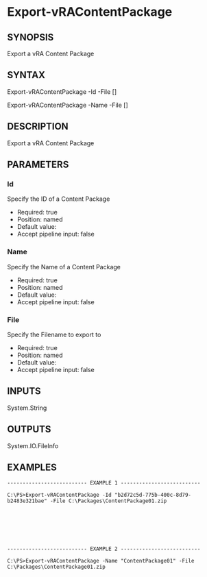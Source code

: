 # Export-vRAContentPackage

## SYNOPSIS
    
Export a vRA Content Package

## SYNTAX
 Export-vRAContentPackage -Id <String> -File <String> [<CommonParameters>] Export-vRAContentPackage -Name <String> -File <String> [<CommonParameters>]    

## DESCRIPTION

Export a vRA Content Package

## PARAMETERS


### Id

Specify the ID of a Content Package

* Required: true
* Position: named
* Default value: 
* Accept pipeline input: false

### Name

Specify the Name of a Content Package

* Required: true
* Position: named
* Default value: 
* Accept pipeline input: false

### File

Specify the Filename to export to

* Required: true
* Position: named
* Default value: 
* Accept pipeline input: false

## INPUTS

System.String

## OUTPUTS

System.IO.FileInfo

## EXAMPLES
```
-------------------------- EXAMPLE 1 --------------------------

C:\PS>Export-vRAContentPackage -Id "b2d72c5d-775b-400c-8d79-b2483e321bae" -File C:\Packages\ContentPackage01.zip







-------------------------- EXAMPLE 2 --------------------------

C:\PS>Export-vRAContentPackage -Name "ContentPackage01" -File C:\Packages\ContentPackage01.zip
```

